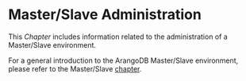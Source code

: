 Master/Slave Administration
===========================

This _Chapter_ includes information related to the administration of a Master/Slave
environment.

For a general introduction to the ArangoDB Master/Slave environment, please refer
to the Master/Slave [chapter](../../Scalability/MasterSlave/README.md).
